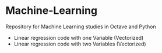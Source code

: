 # Machine-Learning
Repository for Machine Learning studies in Octave and Python



 * Linear regression code with one Variable (Vectorized)
 * Linear regression code with two Variables (Vectorized)
 
